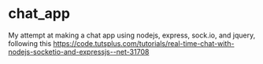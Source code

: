 # chat_app

My attempt at making a chat app using nodejs, express, sock.io, and jquery, 
following this https://code.tutsplus.com/tutorials/real-time-chat-with-nodejs-socketio-and-expressjs--net-31708
